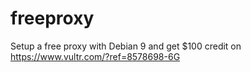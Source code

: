 # freeproxy
Setup a free proxy with Debian 9 and get $100 credit on https://www.vultr.com/?ref=8578698-6G

